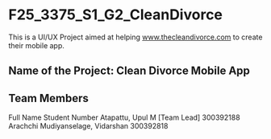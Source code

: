 # F25_3375_S1_G2_CleanDivorce
This is a UI/UX Project aimed at helping www.thecleandivorce.com to create their mobile app.

## Name of the Project: Clean Divorce Mobile App

## Team Members
Full Name	                        Student Number
Atapattu, Upul M [Team Lead]      300392188
Arachchi Mudiyanselage, Vidarshan	300392818
